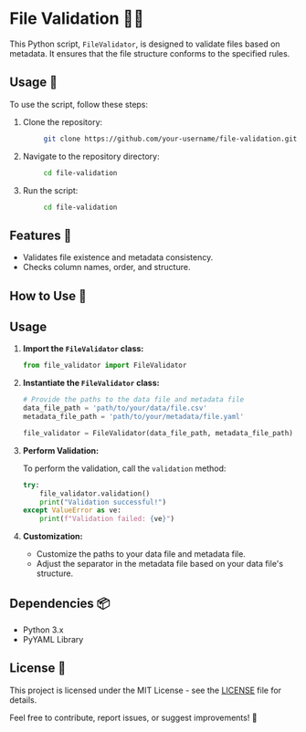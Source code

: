 # File Validation 📁✅

This Python script, `FileValidator`, is designed to validate files based on metadata. It ensures that the file structure conforms to the specified rules.

## Usage 🚀

To use the script, follow these steps:

1. Clone the repository:

   ```bash 
        git clone https://github.com/your-username/file-validation.git
    ```

2. Navigate to the repository directory:

   ```bash 
        cd file-validation   
    ```

3. Run the script:
    
   ```bash 
        cd file-validation
    ```

## Features 🌟

- Validates file existence and metadata consistency.
- Checks column names, order, and structure.


## How to Use 🤔

## Usage

1. **Import the `FileValidator` class:**

    ```python
    from file_validator import FileValidator
    ```

2. **Instantiate the `FileValidator` class:**

    ```python
    # Provide the paths to the data file and metadata file
    data_file_path = 'path/to/your/data/file.csv'
    metadata_file_path = 'path/to/your/metadata/file.yaml'

    file_validator = FileValidator(data_file_path, metadata_file_path)
    ```

3. **Perform Validation:**

    To perform the validation, call the `validation` method:

    ```python
    try:
        file_validator.validation()
        print("Validation successful!")
    except ValueError as ve:
        print(f"Validation failed: {ve}")
    ```

4. **Customization:**

    - Customize the paths to your data file and metadata file.
    - Adjust the separator in the metadata file based on your data file's structure.


## Dependencies 📦

- Python 3.x
- PyYAML Library

## License 📜

This project is licensed under the MIT License - see the [LICENSE](LICENSE) file for details.

Feel free to contribute, report issues, or suggest improvements! 🙌
